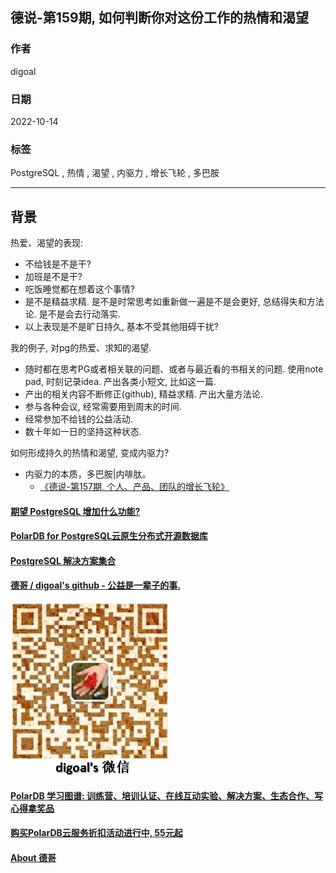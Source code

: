 ## 德说-第159期, 如何判断你对这份工作的热情和渴望    
      
### 作者      
digoal      
      
### 日期      
2022-10-14      
      
### 标签      
PostgreSQL , 热情 , 渴望 , 内驱力 , 增长飞轮 , 多巴胺        
      
----      
      
## 背景      
  
热爱、渴望的表现:     
- 不给钱是不是干?     
- 加班是不是干?     
- 吃饭睡觉都在想着这个事情?     
- 是不是精益求精. 是不是时常思考如重新做一遍是不是会更好, 总结得失和方法论. 是不是会去行动落实.     
- 以上表现是不是旷日持久, 基本不受其他阻碍干扰?     
    
    
我的例子, 对pg的热爱、求知的渴望.     
- 随时都在思考PG或者相关联的问题、或者与最近看的书相关的问题. 使用note pad, 时刻记录idea. 产出各类小短文, 比如这一篇.   
- 产出的相关内容不断修正(github), 精益求精. 产出大量方法论.     
- 参与各种会议, 经常需要用到周末的时间.     
- 经常参加不给钱的公益活动.     
- 数十年如一日的坚持这种状态.     
    
    
如何形成持久的热情和渴望, 变成内驱力?   
- 内驱力的本质，多巴胺|内啡肽。  
    - [《德说-第157期, 个人、产品、团队的增长飞轮》](../202210/20221007_03.md)    
  
  
#### [期望 PostgreSQL 增加什么功能?](https://github.com/digoal/blog/issues/76 "269ac3d1c492e938c0191101c7238216")
  
  
#### [PolarDB for PostgreSQL云原生分布式开源数据库](https://github.com/ApsaraDB/PolarDB-for-PostgreSQL "57258f76c37864c6e6d23383d05714ea")
  
  
#### [PostgreSQL 解决方案集合](https://yq.aliyun.com/topic/118 "40cff096e9ed7122c512b35d8561d9c8")
  
  
#### [德哥 / digoal's github - 公益是一辈子的事.](https://github.com/digoal/blog/blob/master/README.md "22709685feb7cab07d30f30387f0a9ae")
  
  
![digoal's wechat](../pic/digoal_weixin.jpg "f7ad92eeba24523fd47a6e1a0e691b59")
  
  
#### [PolarDB 学习图谱: 训练营、培训认证、在线互动实验、解决方案、生态合作、写心得拿奖品](https://www.aliyun.com/database/openpolardb/activity "8642f60e04ed0c814bf9cb9677976bd4")
  
  
#### [购买PolarDB云服务折扣活动进行中, 55元起](https://www.aliyun.com/activity/new/polardb-yunparter?userCode=bsb3t4al "e0495c413bedacabb75ff1e880be465a")
  
  
#### [About 德哥](https://github.com/digoal/blog/blob/master/me/readme.md "a37735981e7704886ffd590565582dd0")
  

